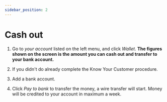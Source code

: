 ```yaml
---
sidebar_position: 2
---
```


# Cash out

1. Go to *your account* listed on the left menu, and click *Wallet*. 
**The figures shown on the screen is the amount you can cash out and transfer to your bank account.**

2. If you didn't do already complete the Know Your Customer procedure.

3. Add a bank account.

4. Click *Pay to bank* to transfer the money, a wire transfer will start. Money will be credited to your account in maximum a week.



